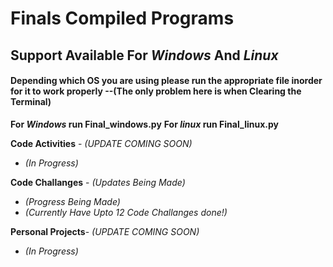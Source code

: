 # **Finals Compiled Programs**

## Support Available For _Windows_ And _Linux_

#### Depending which OS you are using please run the appropriate file inorder for it to work properly --(The only problem here is when Clearing the Terminal)

**For _Windows_ run Final_windows.py**
**For _linux_ run Final_linux.py**

**Code Activities** - _(UPDATE COMING SOON)_
   - _(In Progress)_

**Code Challanges** - _(Updates Being Made)_
   - _(Progress Being Made)_
   - _(Currently Have Upto 12 Code Challanges done!)_

**Personal Projects**- _(UPDATE COMING SOON)_
   - _(In Progress)_